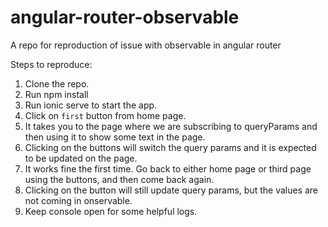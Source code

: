 # angular-router-observable
A repo for reproduction of issue with observable in angular router

Steps to reproduce:

1. Clone the repo.
2. Run npm install
3. Run ionic serve to start the app.
4. Click on `first` button from home page.
5. It takes you to the page where we are subscribing to queryParams and then using it to show some text in the page. 
6. Clicking on the buttons will switch the query params and it is expected to be updated on the page. 
7. It works fine the first time. Go back to either home page or third page using the buttons, and then come back again. 
8. Clicking on the button will still update query params, but the values are not coming in onservable. 
9. Keep console open for some helpful logs. 
